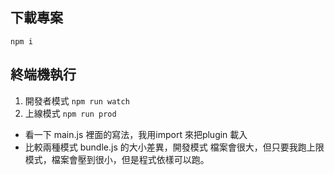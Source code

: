 ## 下載專案
`npm i `

## 終端機執行
1. 開發者模式 `npm run watch` 
2. 上線模式 `npm run prod`

 - 看一下 main.js 裡面的寫法，我用import 來把plugin 載入
 - 比較兩種模式 bundle.js 的大小差異，開發模式 檔案會很大，但只要我跑上限模式，檔案會壓到很小，但是程式依樣可以跑。




